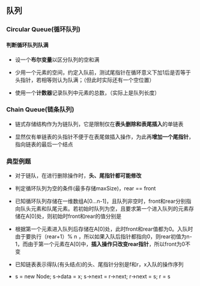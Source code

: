 ## 队列 

### Circular Queue(循环队列)

#### 判断循环队列队满

- 设一个**布尔变量**以区分队列的空和满

- 少用一个元素的空间，约定入队前，测试尾指针在循环意义下加1后是否等于头指针，若相等则认为队满；（但此时实际还有一个空位置）

- 使用一个**计数器**记录队列中元素的总数，（实际上是队列长度）

### Chain Queue(链条队列)

- 链式存储结构作为为链队列，它是限制仅在**表头删除和表尾插入**的单链表

- 显然仅有单链表的头指针不便于在表尾做插入操作，为此再**增加一个尾指针**，指向链表的最后一个结点

### 典型例题

- 对于链队，在进行删除操作时，**头、尾指针都可能修改**

- 判定循环队列为空的条件(最多存储maxSize)，rear == front

- 已知循环队列存储在一维数组A[0…n-1]，且队列非空时，front和rear分别指向队头元素和队尾元素。若初始时队列为空，且要求第一个进入队列的元素存储在A[0]处，则初始时front和rear的值分别是

- 根据第一个元素进入队列后存储在A[0]处，此时front和rear值都为0。入队时由于要执行（rear+1）% n ，所以如果入队后指针都指向0，则rear初值为n-1，而由于第一个元素在A[0]中，**插入操作只改变rear指针**，所以front为0不变

- 已知链表表示得队(有头结点)的头、尾指针分别是f和r，x入队的操作序列
- s = new Node; s->data = x; s->next = r->next; r->next = s; r = s 